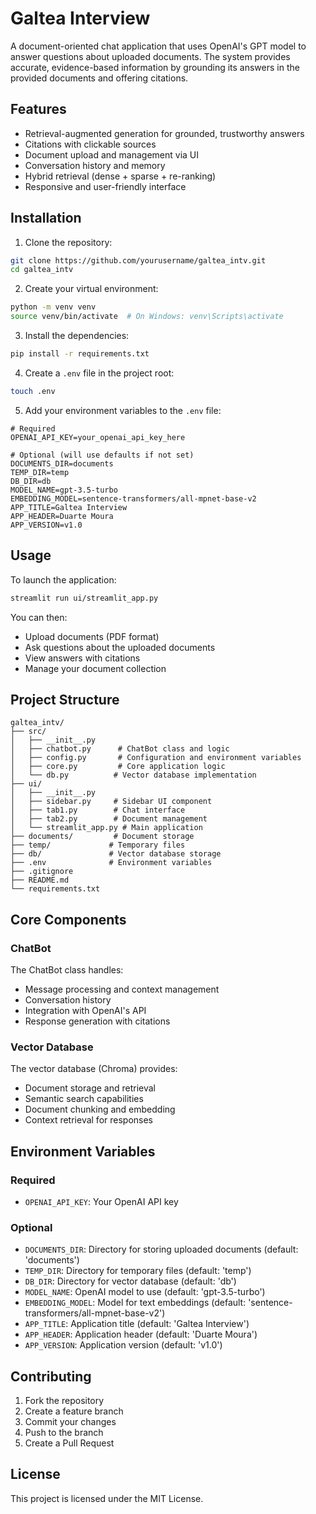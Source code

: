 # Galtea Interview

A document-oriented chat application that uses OpenAI's GPT model to answer questions about uploaded documents. The system provides accurate, evidence-based information by grounding its answers in the provided documents and offering citations.

## Features

- Retrieval-augmented generation for grounded, trustworthy answers
- Citations with clickable sources
- Document upload and management via UI
- Conversation history and memory
- Hybrid retrieval (dense + sparse + re-ranking)
- Responsive and user-friendly interface

## Installation

1. Clone the repository:
```sh
git clone https://github.com/yourusername/galtea_intv.git
cd galtea_intv
```

2. Create your virtual environment:
```sh
python -m venv venv
source venv/bin/activate  # On Windows: venv\Scripts\activate
```

3. Install the dependencies:
```sh
pip install -r requirements.txt
```

4. Create a `.env` file in the project root:
```sh
touch .env
```

5. Add your environment variables to the `.env` file:
```env
# Required
OPENAI_API_KEY=your_openai_api_key_here

# Optional (will use defaults if not set)
DOCUMENTS_DIR=documents
TEMP_DIR=temp
DB_DIR=db
MODEL_NAME=gpt-3.5-turbo
EMBEDDING_MODEL=sentence-transformers/all-mpnet-base-v2
APP_TITLE=Galtea Interview
APP_HEADER=Duarte Moura
APP_VERSION=v1.0
```

## Usage

To launch the application:
```sh
streamlit run ui/streamlit_app.py
```

You can then:
- Upload documents (PDF format)
- Ask questions about the uploaded documents
- View answers with citations
- Manage your document collection

## Project Structure

```
galtea_intv/
├── src/
│   ├── __init__.py
│   ├── chatbot.py      # ChatBot class and logic
│   ├── config.py       # Configuration and environment variables
│   ├── core.py         # Core application logic
│   └── db.py          # Vector database implementation
├── ui/
│   ├── __init__.py
│   ├── sidebar.py     # Sidebar UI component
│   ├── tab1.py        # Chat interface
│   ├── tab2.py        # Document management
│   └── streamlit_app.py # Main application
├── documents/         # Document storage
├── temp/             # Temporary files
├── db/               # Vector database storage
├── .env              # Environment variables
├── .gitignore
├── README.md
└── requirements.txt
```

## Core Components

### ChatBot
The ChatBot class handles:
- Message processing and context management
- Conversation history
- Integration with OpenAI's API
- Response generation with citations

### Vector Database
The vector database (Chroma) provides:
- Document storage and retrieval
- Semantic search capabilities
- Document chunking and embedding
- Context retrieval for responses

## Environment Variables

### Required
- `OPENAI_API_KEY`: Your OpenAI API key

### Optional
- `DOCUMENTS_DIR`: Directory for storing uploaded documents (default: 'documents')
- `TEMP_DIR`: Directory for temporary files (default: 'temp')
- `DB_DIR`: Directory for vector database (default: 'db')
- `MODEL_NAME`: OpenAI model to use (default: 'gpt-3.5-turbo')
- `EMBEDDING_MODEL`: Model for text embeddings (default: 'sentence-transformers/all-mpnet-base-v2')
- `APP_TITLE`: Application title (default: 'Galtea Interview')
- `APP_HEADER`: Application header (default: 'Duarte Moura')
- `APP_VERSION`: Application version (default: 'v1.0')

## Contributing

1. Fork the repository
2. Create a feature branch
3. Commit your changes
4. Push to the branch
5. Create a Pull Request

## License

This project is licensed under the MIT License.
